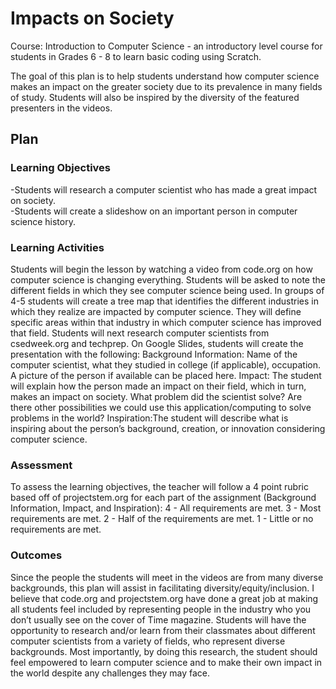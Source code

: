 # Impacts on Society

Course: Introduction to Computer Science - an introductory level course for students in Grades 6 - 8 to learn basic coding using Scratch.

The goal of this plan is to help students understand how computer science makes an impact on the greater society due to its prevalence in many fields of study. Students will also be inspired by the diversity of the featured presenters in the videos.

## Plan

### Learning Objectives

-Students will research a computer scientist who has made a great impact on society.<br>
-Students will create a slideshow on an important person in computer science history.

### Learning Activities

Students will begin the lesson by watching a video from code.org on how computer science is changing everything.
Students will be asked to note the different fields in which they see computer science being used.
In groups of 4-5 students will create a tree map that identifies the different industries in which they realize are impacted by computer science. They will define specific areas within that industry in which computer science has improved that field.
Students will next research computer scientists from csedweek.org and techprep. 
On Google Slides, students will create the presentation with the following:
Background Information: Name of the computer scientist, what they studied in college (if applicable), occupation. A picture of the person if available can be placed here.
Impact: The student will explain how the person made an impact on their field, which in turn, makes an impact on society. What problem did the scientist solve? Are there other possibilities we could use this application/computing to solve problems in the world?
Inspiration:The student will describe what is inspiring about the person’s background, creation, or innovation considering computer science.

### Assessment

To assess the learning objectives, the teacher will follow a 4 point rubric based off of projectstem.org for each part of the assignment (Background Information, Impact, and Inspiration):
	4 - All requirements are met.
	3 - Most requirements are met.
	2 -  Half of the requirements are met.
	1 -  Little or no requirements are met.


### Outcomes

Since the people the students will meet in the videos are from many diverse backgrounds, this plan will assist in facilitating diversity/equity/inclusion. I believe that code.org and projectstem.org have done a great job at making all students feel included by representing people in the industry who you don’t usually see on the cover of Time magazine. Students will have the opportunity to research and/or learn from their classmates about different computer scientists from a variety of fields, who represent diverse backgrounds. Most importantly, by doing this research, the student should feel empowered to learn computer science and to make their own impact in the world despite any challenges they may face.

